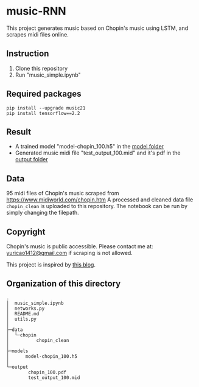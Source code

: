 # music-RNN
This project generates music based on Chopin's music using LSTM, and scrapes midi files online. 

## Instruction
1. Clone this repository 
2. Run "music_simple.ipynb"

## Required packages
```
pip install --upgrade music21
pip install tensorflow==2.2
```

## Result
- A trained model "model-chopin_100.h5" in the [model folder](https://github.com/YC-1412/music_RNN/tree/main/models)
- Generated music midi file "test_output_100.mid" and it's pdf in the [output folder](https://github.com/YC-1412/music_RNN/tree/main/output)

## Data
95 midi files of Chopin's music scraped from https://www.midiworld.com/chopin.htm
A processed and cleaned data file `chopin_clean` is uploaded to this repository. The notebook can be run by simply changing the filepath.

## Copyright
Chopin's music is public accessible. Please contact me at: yuricao1412@gmail.com if scraping is not allowed.

This project is inspired by [this blog](https://towardsdatascience.com/how-to-generate-music-using-a-lstm-neural-network-in-keras-68786834d4c5).

## Organization of this directory
```
.
│  music_simple.ipynb
│  networks.py
│  README.md
│  utils.py
│      
├─data
│  └─chopin
│          chopin_clean
│          
├─models
│      model-chopin_100.h5
│      
└─output
        chopin_100.pdf
        test_output_100.mid
```